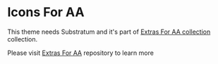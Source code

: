 # Icons For AA

This theme needs Substratum and it's part of [Extras For AA collection](https://github.com/shmykelsa/extrasforaa-release) collection.

Please visit [Extras For AA](https://github.com/shmykelsa/extrasforaa-release) repository to learn more

